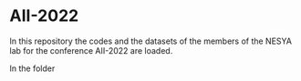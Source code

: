 # AII-2022
In this repository the codes and the datasets of the members of the NESYA lab for the conference AII-2022  are loaded. 

In the folder 
